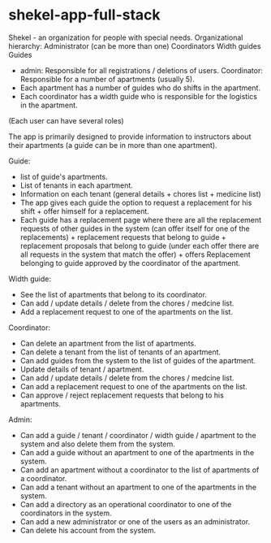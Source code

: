 # shekel-app-full-stack
Shekel - an organization for people with special needs. Organizational hierarchy:
 Administrator (can be more than one)
 Coordinators
 Width guides
 Guides

- admin: Responsible for all registrations / deletions of users.
Coordinator: Responsible for a number of apartments (usually 5).
- Each apartment has a number of guides who do shifts in the apartment.
- Each coordinator has a width guide who is responsible for the logistics in the apartment.

 (Each user can have several roles)

The app is primarily designed to provide information to instructors about their apartments (a guide can be in more than one apartment).

Guide:

- list of guide's apartments.
- List of tenants in each apartment.
- Information on each tenant (general details + chores list + medicine list)
- The app gives each guide the option to request a replacement for his shift + offer himself for a replacement.
- Each guide has a replacement page where there are all the replacement requests of other guides in the system (can offer itself for one of the replacements) + replacement requests that belong to guide + replacement proposals that belong to guide (under each offer there are all requests in the system that match the offer) + offers Replacement belonging to guide approved by the coordinator of the apartment.

Width guide:

- See the list of apartments that belong to its coordinator.
- Can add / update details / delete from the chores / medcine list.
- Add a replacement request to one of the apartments on the list.

Coordinator:

- Can delete an apartment from the list of apartments.
- Can delete a tenant from the list of tenants of an apartment.
- Can add guides from the system to the list of guides of the apartment.
- Update details of tenant / apartment.
- Can add / update details / delete from the chores / medcine list.
- Can add a replacement request to one of the apartments on the list.
- Can approve / reject replacement requests that belong to his apartments.

Admin:

- Can add a guide / tenant / coordinator / width guide / apartment to the system and also delete them from the system.
- Can add a guide without an apartment to one of the apartments in the system.
- Can add an apartment without a coordinator to the list of apartments of a coordinator.
- Can add a tenant without an apartment to one of the apartments in the system.
- Can add a directory as an operational coordinator to one of the coordinators in the system.
- Can add a new administrator or one of the users as an administrator.
- Can delete his account from the system.
